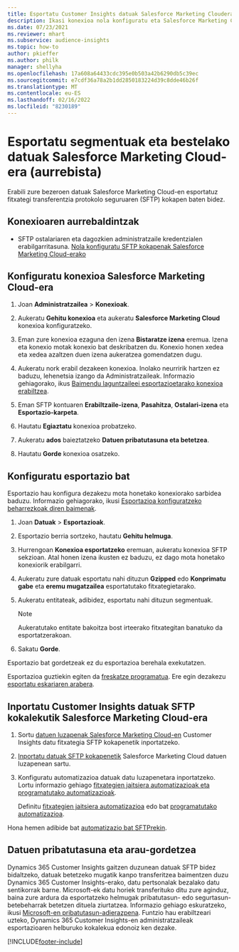 ```yaml
---
title: Esportatu Customer Insights datuak Salesforce Marketing Cloudera
description: Ikasi konexioa nola konfiguratu eta Salesforce Marketing Cloud-era esportatu.
ms.date: 07/23/2021
ms.reviewer: mhart
ms.subservice: audience-insights
ms.topic: how-to
author: pkieffer
ms.author: philk
manager: shellyha
ms.openlocfilehash: 17a608a64433cdc395e0b503a42b6290db5c39ec
ms.sourcegitcommit: e7cdf36a78a2b1dd2850183224d39c8dde46b26f
ms.translationtype: MT
ms.contentlocale: eu-ES
ms.lasthandoff: 02/16/2022
ms.locfileid: "8230189"
---
```

# <a name="export-segments-and-other-data-to-salesforce-marketing-cloud-preview"></a>Esportatu segmentuak eta bestelako datuak Salesforce Marketing Cloud-era (aurrebista)

Erabili zure bezeroen datuak Salesforce Marketing Cloud-en esportatuz fitxategi transferentzia protokolo seguruaren (SFTP) kokapen baten bidez.

## <a name="prerequisites-for-connection"></a>Konexioaren aurrebaldintzak

- SFTP ostalariaren eta dagozkien administratzaile kredentzialen erabilgarritasuna. [Nola konfiguratu SFTP kokapenak Salesforce Marketing Cloud-erako](https://help.salesforce.com/articleView?id=sf.mc_es_configure_enhanced_ftp.htm&type=5) 

## <a name="set-up-the-connection-to-salesforce-marketing-cloud"></a>Konfiguratu konexioa Salesforce Marketing Cloud-era

1. Joan **Administratzailea** > **Konexioak**.

1. Aukeratu **Gehitu konexioa** eta aukeratu **Salesforce Marketing Cloud** konexioa konfiguratzeko.

1. Eman zure konexioa ezaguna den izena **Bistaratze izena** eremua. Izena eta konexio motak konexio bat deskribatzen du. Konexio honen xedea eta xedea azaltzen duen izena aukeratzea gomendatzen dugu.

1. Aukeratu nork erabil dezakeen konexioa. Inolako neurririk hartzen ez baduzu, lehenetsia izango da Administratzaileak. Informazio gehiagorako, ikus [Baimendu laguntzaileei esportazioetarako konexioa erabiltzea](connections.md#allow-contributors-to-use-a-connection-for-exports).

1. Eman SFTP kontuaren **Erabiltzaile-izena**, **Pasahitza**, **Ostalari-izena** eta **Esportazio-karpeta**.

1. Hautatu **Egiaztatu** konexioa probatzeko.

1. Aukeratu **ados** baieztatzeko **Datuen pribatutasuna eta betetzea**.

1. Hautatu **Gorde** konexioa osatzeko.

## <a name="configure-an-export"></a>Konfiguratu esportazio bat

Esportazio hau konfigura dezakezu mota honetako konexiorako sarbidea baduzu. Informazio gehiagorako, ikusi [Esportazioa konfiguratzeko beharrezkoak diren baimenak](export-destinations.md#set-up-a-new-export).

1. Joan **Datuak** > **Esportazioak**.

1. Esportazio berria sortzeko, hautatu **Gehitu helmuga**.

1. Hurrengoan **Konexioa esportatzeko** eremuan, aukeratu konexioa SFTP sekzioan. Atal honen izena ikusten ez baduzu, ez dago mota honetako konexiorik erabilgarri.

1. Aukeratu zure datuak esportatu nahi dituzun **Gzipped** edo **Konprimatu gabe** eta **eremu mugatzailea** esportatutako fitxategietarako.

1. Aukeratu entitateak, adibidez, esportatu nahi dituzun segmentuak.

   > [!NOTE]
   > Aukeratutako entitate bakoitza bost irteerako fitxategitan banatuko da esportatzerakoan. 

1. Sakatu **Gorde**.

Esportazio bat gordetzeak ez du esportazioa berehala exekutatzen.

Esportazioa guztiekin egiten da [freskatze programatua](system.md#schedule-tab). Ere egin dezakezu [esportatu eskariaren arabera](export-destinations.md#run-exports-on-demand). 

## <a name="import-customer-insights-data-from-sftp-location-to-salesforce-marketing-cloud"></a>Inportatu Customer Insights datuak SFTP kokalekutik Salesforce Marketing Cloud-era

1. Sortu [datuen luzapenak Salesforce Marketing Cloud-en](https://help.salesforce.com/articleView?id=sf.mc_es_create_data_extension.htm&type=5) Customer Insights datu fitxategia SFTP kokapenetik inportatzeko.

2. [Inportatu datuak SFTP kokapenetik](https://help.salesforce.com/articleView?id=sf.mc_es_import_data_extension_classic.htm&type=5) Salesforce Marketing Cloud datuen luzapenean sartu. 

3. Konfiguratu automatizazioa datuak datu luzapenetara inportatzeko. Lortu informazio gehiago [fitxategien jaitsiera automatizazioak eta programatutako automatizazioak](https://help.salesforce.com/articleView?id=sf.mc_as_triggered_automations.htm&type=5).

   Definitu [fitxategien jaitsiera automatizazioa](https://help.salesforce.com/articleView?id=sf.mc_as_define_a_triggered_automation.htm&type=5) edo bat [programatutako automatizazioa](https://help.salesforce.com/articleView?id=sf.mc_as_define_a_scheduled_automation.htm&type=5). 

Hona hemen adibide bat [automatizazio bat SFTPrekin](https://help.salesforce.com/articleView?id=sf.mc_as_ftp_and_triggered_automation_scenario.htm&type=5).

## <a name="data-privacy-and-compliance"></a>Datuen pribatutasuna eta arau-gordetzea

Dynamics 365 Customer Insights gaitzen duzunean datuak SFTP bidez bidaltzeko, datuak betetzeko mugatik kanpo transferitzea baimentzen duzu Dynamics 365 Customer Insights-erako, datu pertsonalak bezalako datu sentikorrak barne. Microsoft-ek datu horiek transferituko ditu zure aginduz, baina zure ardura da esportatzeko helmugak pribatutasun- edo segurtasun-betebeharrak betetzen dituela ziurtatzea. Informazio gehiago eskuratzeko, ikusi [Microsoft-en pribatutasun-adierazpena](https://go.microsoft.com/fwlink/?linkid=396732).
Funtzio hau erabiltzeari uzteko, Dynamics 365 Customer Insights-en administratzaileak esportazioaren helburuko kokalekua edonoiz ken dezake.

[!INCLUDE[footer-include](../includes/footer-banner.md)]
